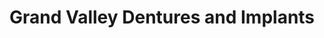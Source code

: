 ---
title: "Grand Valley Dentures and Implants"
url: /grand-junction/grand-valley-dentures-and-implants/
shop: shop
---